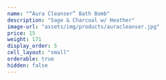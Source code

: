 ```yaml
---
name: "“Aura Cleanser” Bath Bomb"
description: "Sage & Charcoal w/ Heather"
image-url: "assets/img/products/auracleanser.jpg"
price: 15
weight: 171
display_order: 5
cell_layout: "small"
orderable: true
hidden: false
---
```

